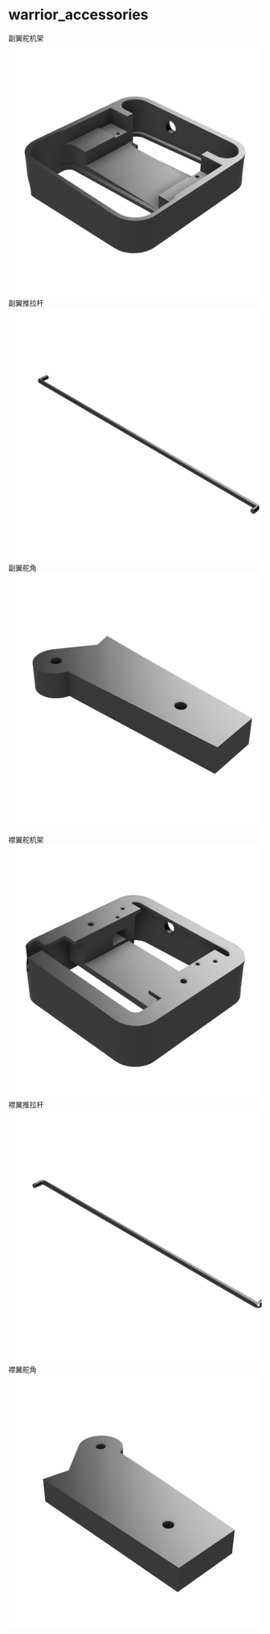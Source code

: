 # warrior_accessories
副翼舵机架
![image](https://github.com/witon/laozhu_warrior_accessories/blob/main/introduction/%E5%89%AF%E7%BF%BC%E8%88%B5%E6%9C%BA%E6%9E%B6.png)
副翼推拉杆
![image](https://github.com/witon/laozhu_warrior_accessories/blob/main/introduction/%E5%89%AF%E7%BF%BC%E6%8E%A8%E6%8B%89%E6%9D%86.png)
副翼舵角
![image](https://github.com/witon/laozhu_warrior_accessories/blob/main/introduction/%E5%89%AF%E7%BF%BC%E8%88%B5%E8%A7%92.png)

襟翼舵机架
![image](https://github.com/witon/laozhu_warrior_accessories/blob/main/introduction/%E8%A5%9F%E7%BF%BC%E8%88%B5%E6%9C%BA%E6%9E%B6.png)
襟翼推拉杆
![image](https://github.com/witon/laozhu_warrior_accessories/blob/main/introduction/%E8%A5%9F%E7%BF%BC%E6%8E%A8%E6%8B%89%E6%9D%86.png)
襟翼舵角
![image](https://github.com/witon/laozhu_warrior_accessories/blob/main/introduction/%E8%A5%9F%E7%BF%BC%E8%88%B5%E8%A7%92.png)
